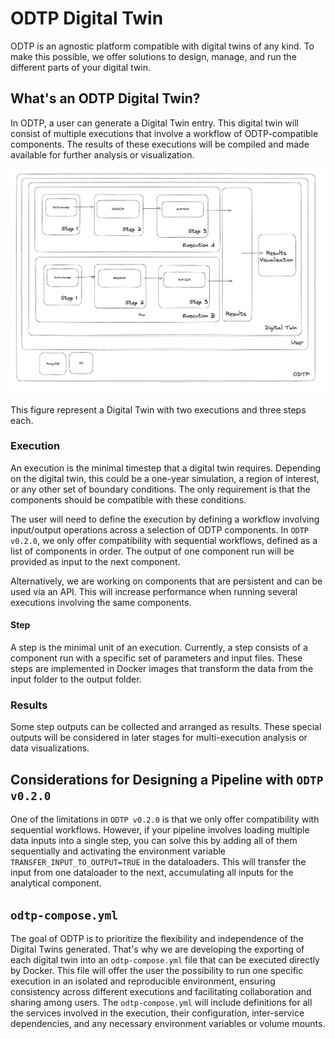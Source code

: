 # ODTP Digital Twin 

ODTP is an agnostic platform compatible with digital twins of any kind. To make this possible, we offer solutions to design, manage, and run the different parts of your digital twin.

## What's an ODTP Digital Twin?

In ODTP, a user can generate a Digital Twin entry. This digital twin will consist of multiple executions that involve a workflow of ODTP-compatible components. The results of these executions will be compiled and made available for further analysis or visualization.


![DT Overview](static/concepts/dt-overview-diagram.png)

This figure represent a Digital Twin with two executions and three steps each.


### Execution 

An execution is the minimal timestep that a digital twin requires. Depending on the digital twin, this could be a one-year simulation, a region of interest, or any other set of boundary conditions. The only requirement is that the components should be compatible with these conditions.

The user will need to define the execution by defining a workflow involving input/output operations across a selection of ODTP components. In `ODTP v0.2.0`, we only offer compatibility with sequential workflows, defined as a list of components in order. The output of one component run will be provided as input to the next component. 

Alternatively, we are working on components that are persistent and can be used via an API. This will increase performance when running several executions involving the same components. 

#### Step

A step is the minimal unit of an execution. Currently, a step consists of a component run with a specific set of parameters and input files. These steps are implemented in Docker images that transform the data from the input folder to the output folder. 

### Results

Some step outputs can be collected and arranged as results. These special outputs will be considered in later stages for multi-execution analysis or data visualizations. 

## Considerations for Designing a Pipeline with `ODTP v0.2.0`

One of the limitations in `ODTP v0.2.0` is that we only offer compatibility with sequential workflows. However, if your pipeline involves loading multiple data inputs into a single step, you can solve this by adding all of them sequentially and activating the environment variable `TRANSFER_INPUT_TO_OUTPUT=TRUE` in the dataloaders. This will transfer the input from one dataloader to the next, accumulating all inputs for the analytical component. 

## `odtp-compose.yml`

The goal of ODTP is to prioritize the flexibility and independence of the Digital Twins generated. That's why we are developing the exporting of each digital twin into an `odtp-compose.yml` file that can be executed directly by Docker. This file will offer the user the possibility to run one specific execution in an isolated and reproducible environment, ensuring consistency across different executions and facilitating collaboration and sharing among users. The `odtp-compose.yml` will include definitions for all the services involved in the execution, their configuration, inter-service dependencies, and any necessary environment variables or volume mounts.


